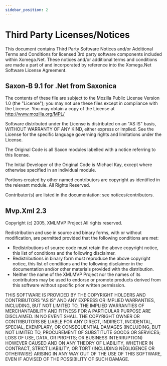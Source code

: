 ```yaml
---
sidebar_position: 2
---
```


# Third Party Licenses/Notices

This document contains Third Party Software Notices and/or Additional Terms and Conditions for licensed 3rd party software components included within Xomega.Net. These notices and/or additional terms and conditions are made a part of and incorporated by reference into the Xomega.Net Software License Agreement.

## Saxon-B 9.1 for .Net from Saxonica

The contents of these file are subject to the Mozilla Public License Version 1.0 (the "License"); you may not use these files except in compliance with the License. You may obtain a copy of the License at http://www.mozilla.org/MPL/

Software distributed under the License is distributed on an "AS IS" basis, WITHOUT WARRANTY OF ANY KIND, either express or implied. See the License for the specific language governing rights and limitations under the License.

The Original Code is all Saxon modules labelled with a notice referring to this license.

The Initial Developer of the Original Code is Michael Kay, except where otherwise specified in an individual module.

Portions created by other named contributors are copyright as identified in the relevant module. All Rights Reserved.

Contributor(s) are listed in the documentation: see notices/contributors.

## Mvp.Xml 2.3

Copyright (c) 2005, XMLMVP Project
All rights reserved.

Redistribution and use in source and binary forms, with or without modification, are permitted provided that the following conditions are met:

- Redistributions of source code must retain the above copyright notice, this list of conditions and the following disclaimer.
- Redistributions in binary form must reproduce the above copyright notice, this list of conditions and the following disclaimer in the documentation and/or other materials provided with the distribution.
- Neither the name of the XMLMVP Project nor the names of its contributors may be used to endorse or promote products derived from this software without specific prior written permission.

THIS SOFTWARE IS PROVIDED BY THE COPYRIGHT HOLDERS AND CONTRIBUTORS "AS IS" AND ANY EXPRESS OR IMPLIED WARRANTIES, INCLUDING, BUT NOT LIMITED TO, THE IMPLIED WARRANTIES OF MERCHANTABILITY AND FITNESS FOR A PARTICULAR PURPOSE ARE DISCLAIMED. IN NO EVENT SHALL THE COPYRIGHT OWNER OR CONTRIBUTORS BE LIABLE FOR ANY DIRECT, INDIRECT, INCIDENTAL, SPECIAL, EXEMPLARY, OR CONSEQUENTIAL DAMAGES (INCLUDING, BUT NOT LIMITED TO, PROCUREMENT OF SUBSTITUTE GOODS OR SERVICES; LOSS OF USE, DATA, OR PROFITS; OR BUSINESS INTERRUPTION) HOWEVER CAUSED AND ON ANY THEORY OF LIABILITY, WHETHER IN CONTRACT, STRICT LIABILITY, OR TORT (INCLUDING NEGLIGENCE OR OTHERWISE) ARISING IN ANY WAY OUT OF THE USE OF THIS SOFTWARE, EVEN IF ADVISED OF THE POSSIBILITY OF SUCH DAMAGE.